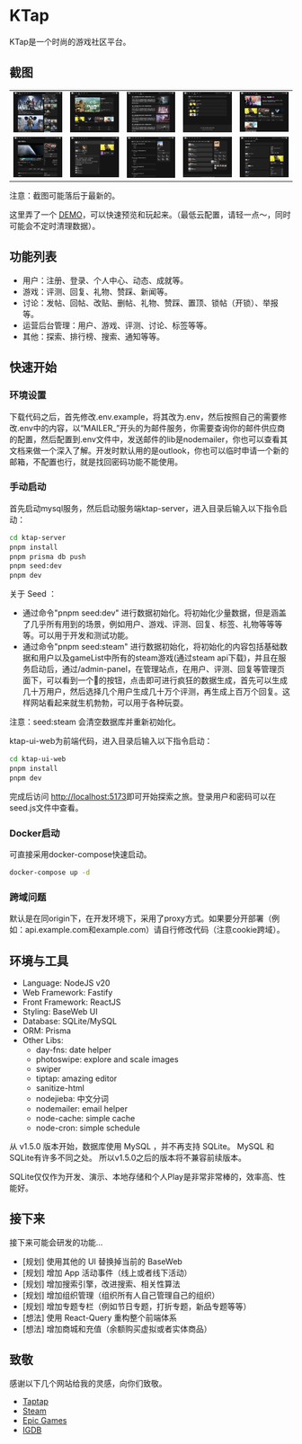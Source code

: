 # KTap

KTap是一个时尚的游戏社区平台。

## 截图

<table>
    <tr>
        <td><img src="./docs/screenshots/index.png"/></td>
        <td><img src="./docs/screenshots/discover.png"/></td>
        <td><img src="./docs/screenshots/news.png"/></td>
        <td><img src="./docs/screenshots/rank.png"/></td>
        <td><img src="./docs/screenshots/discussions.png"/></td>
    </tr>
    <tr>
        <td><img src="./docs/screenshots/app-detail.png"/></td>
        <td><img src="./docs/screenshots/review.png"/></td>
        <td><img src="./docs/screenshots/user-center.png"/></td>
        <td><img src="./docs/screenshots/user-achievements.png"/></td>
        <td><img src="./docs/screenshots/discussion-posts.png"/></td>
    </tr>
</table>

注意：截图可能落后于最新的。

这里弄了一个 [DEMO](https://ktap.ruislan.com)，可以快速预览和玩起来。（最低云配置，请轻一点～，同时可能会不定时清理数据）。

## 功能列表

* 用户：注册、登录、个人中心、动态、成就等。
* 游戏：评测、回复、礼物、赞踩、新闻等。
* 讨论：发帖、回帖、改贴、删帖、礼物、赞踩、置顶、锁帖（开锁）、举报等。
* 运营后台管理：用户、游戏、评测、讨论、标签等等。
* 其他：探索、排行榜、搜索、通知等等。

## 快速开始

### 环境设置

下载代码之后，首先修改.env.example，将其改为.env，然后按照自己的需要修改.env中的内容，以“MAILER_”开头的为邮件服务，你需要查询你的邮件供应商的配置，然后配置到.env文件中，发送邮件的lib是nodemailer，你也可以查看其文档来做一个深入了解。开发时默认用的是outlook，你也可以临时申请一个新的邮箱，不配置也行，就是找回密码功能不能使用。

### 手动启动

首先启动mysql服务，然后启动服务端ktap-server，进入目录后输入以下指令启动：

```bash
cd ktap-server
pnpm install
pnpm prisma db push
pnpm seed:dev
pnpm dev
```

关于 Seed ：

* 通过命令"pnpm seed:dev" 进行数据初始化。将初始化少量数据，但是涵盖了几乎所有用到的场景，例如用户、游戏、评测、回复、标签、礼物等等等等。可以用于开发和测试功能。
* 通过命令"pnpm seed:steam" 进行数据初始化，将初始化的内容包括基础数据和用户以及gameList中所有的steam游戏(通过steam api下载)，并且在服务启动后，通过/admin-panel，在管理站点，在用户、评测、回复等管理页面下，可以看到一个🚀的按钮，点击即可进行疯狂的数据生成，首先可以生成几十万用户，然后选择几个用户生成几十万个评测，再生成上百万个回复。这样网站看起来就生机勃勃，可以用于各种玩耍。

注意：seed:steam 会清空数据库并重新初始化。

ktap-ui-web为前端代码，进入目录后输入以下指令启动：

```bash
cd ktap-ui-web
pnpm install
pnpm dev
```

完成后访问 [http://localhost:5173](http://localhost:5173)即可开始探索之旅。登录用户和密码可以在seed.js文件中查看。

### Docker启动

可直接采用docker-compose快速启动。

```bash
docker-compose up -d
```

### 跨域问题

默认是在同origin下，在开发环境下，采用了proxy方式。如果要分开部署（例如：api.example.com和example.com）请自行修改代码（注意cookie跨域）。

## 环境与工具

* Language: NodeJS v20
* Web Framework: Fastify
* Front Framework: ReactJS
* Styling: BaseWeb UI
* Database: SQLite/MySQL
* ORM: Prisma
* Other Libs:
  * day-fns: date helper
  * photoswipe: explore and scale images
  * swiper
  * tiptap: amazing editor
  * sanitize-html
  * nodejieba: 中文分词
  * nodemailer: email helper
  * node-cache: simple cache
  * node-cron: simple schedule

从 v1.5.0 版本开始，数据库使用 MySQL ，并不再支持 SQLite。 MySQL 和 SQLite有许多不同之处。 所以v1.5.0之后的版本将不兼容前续版本。

SQLite仅仅作为开发、演示、本地存储和个人Play是非常非常棒的，效率高、性能好。

## 接下来

接下来可能会研发的功能...

* [规划] 使用其他的 UI 替换掉当前的 BaseWeb
* [规划] 增加 App 活动事件（线上或者线下活动）
* [规划] 增加搜索引擎，改进搜索、相关性算法
* [规划] 增加组织管理（组织所有人自己管理自己的组织）
* [规划] 增加专题专栏（例如节日专题，打折专题，新品专题等等）
* [想法] 使用 React-Query 重构整个前端体系
* [想法] 增加商城和充值（余额购买虚拟或者实体商品）

## 致敬

感谢以下几个网站给我的灵感，向你们致敬。

* [Taptap](https://taptap.cn/)
* [Steam](https://store.steampowered.com/)
* [Epic Games](https://store.epicgames.com/zh-CN/)
* [IGDB](https://igdb.com/)

